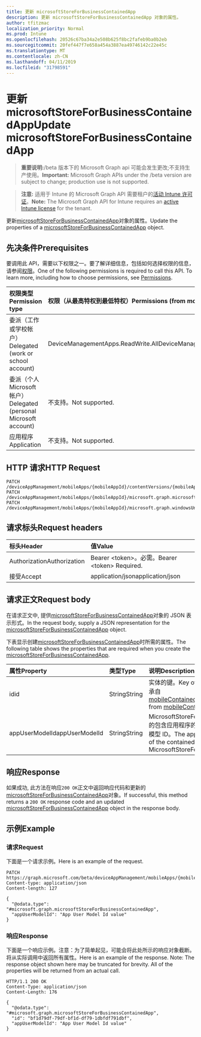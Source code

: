 ```yaml
---
title: 更新 microsoftStoreForBusinessContainedApp
description: 更新 microsoftStoreForBusinessContainedApp 对象的属性。
author: tfitzmac
localization_priority: Normal
ms.prod: Intune
ms.openlocfilehash: 20526c67ba34a2e508b625f8bc2fafeb9ba0b2eb
ms.sourcegitcommit: 20fef447f7e658a454a3887ea49746142c22e45c
ms.translationtype: MT
ms.contentlocale: zh-CN
ms.lasthandoff: 04/11/2019
ms.locfileid: "31798591"
---
```

# <a name="update-microsoftstoreforbusinesscontainedapp"></a><span data-ttu-id="a77fb-103">更新 microsoftStoreForBusinessContainedApp</span><span class="sxs-lookup"><span data-stu-id="a77fb-103">Update microsoftStoreForBusinessContainedApp</span></span>

> <span data-ttu-id="a77fb-104">**重要说明:**/beta 版本下的 Microsoft Graph api 可能会发生更改;不支持生产使用。</span><span class="sxs-lookup"><span data-stu-id="a77fb-104">**Important:** Microsoft Graph APIs under the /beta version are subject to change; production use is not supported.</span></span>

> <span data-ttu-id="a77fb-105">**注意:** 适用于 Intune 的 Microsoft Graph API 需要租户的[活动 Intune 许可证](https://go.microsoft.com/fwlink/?linkid=839381)。</span><span class="sxs-lookup"><span data-stu-id="a77fb-105">**Note:** The Microsoft Graph API for Intune requires an [active Intune license](https://go.microsoft.com/fwlink/?linkid=839381) for the tenant.</span></span>

<span data-ttu-id="a77fb-106">更新[microsoftStoreForBusinessContainedApp](../resources/intune-apps-microsoftstoreforbusinesscontainedapp.md)对象的属性。</span><span class="sxs-lookup"><span data-stu-id="a77fb-106">Update the properties of a [microsoftStoreForBusinessContainedApp](../resources/intune-apps-microsoftstoreforbusinesscontainedapp.md) object.</span></span>

## <a name="prerequisites"></a><span data-ttu-id="a77fb-107">先决条件</span><span class="sxs-lookup"><span data-stu-id="a77fb-107">Prerequisites</span></span>
<span data-ttu-id="a77fb-p101">要调用此 API，需要以下权限之一。要了解详细信息，包括如何选择权限的信息，请参阅[权限](/graph/permissions-reference)。</span><span class="sxs-lookup"><span data-stu-id="a77fb-p101">One of the following permissions is required to call this API. To learn more, including how to choose permissions, see [Permissions](/graph/permissions-reference).</span></span>

|<span data-ttu-id="a77fb-110">权限类型</span><span class="sxs-lookup"><span data-stu-id="a77fb-110">Permission type</span></span>|<span data-ttu-id="a77fb-111">权限（从最高特权到最低特权）</span><span class="sxs-lookup"><span data-stu-id="a77fb-111">Permissions (from most to least privileged)</span></span>|
|:---|:---|
|<span data-ttu-id="a77fb-112">委派（工作或学校帐户）</span><span class="sxs-lookup"><span data-stu-id="a77fb-112">Delegated (work or school account)</span></span>|<span data-ttu-id="a77fb-113">DeviceManagementApps.ReadWrite.All</span><span class="sxs-lookup"><span data-stu-id="a77fb-113">DeviceManagementApps.ReadWrite.All</span></span>|
|<span data-ttu-id="a77fb-114">委派（个人 Microsoft 帐户）</span><span class="sxs-lookup"><span data-stu-id="a77fb-114">Delegated (personal Microsoft account)</span></span>|<span data-ttu-id="a77fb-115">不支持。</span><span class="sxs-lookup"><span data-stu-id="a77fb-115">Not supported.</span></span>|
|<span data-ttu-id="a77fb-116">应用程序</span><span class="sxs-lookup"><span data-stu-id="a77fb-116">Application</span></span>|<span data-ttu-id="a77fb-117">不支持。</span><span class="sxs-lookup"><span data-stu-id="a77fb-117">Not supported.</span></span>|

## <a name="http-request"></a><span data-ttu-id="a77fb-118">HTTP 请求</span><span class="sxs-lookup"><span data-stu-id="a77fb-118">HTTP Request</span></span>
<!-- {
  "blockType": "ignored"
}
-->
``` http
PATCH /deviceAppManagement/mobileApps/{mobileAppId}/contentVersions/{mobileAppContentId}/containedApps/{mobileContainedAppId}
PATCH /deviceAppManagement/mobileApps/{mobileAppId}/microsoft.graph.microsoftStoreForBusinessApp/containedApps/{mobileContainedAppId}
PATCH /deviceAppManagement/mobileApps/{mobileAppId}/microsoft.graph.windowsUniversalAppX/committedContainedApps/{mobileContainedAppId}
```

## <a name="request-headers"></a><span data-ttu-id="a77fb-119">请求标头</span><span class="sxs-lookup"><span data-stu-id="a77fb-119">Request headers</span></span>
|<span data-ttu-id="a77fb-120">标头</span><span class="sxs-lookup"><span data-stu-id="a77fb-120">Header</span></span>|<span data-ttu-id="a77fb-121">值</span><span class="sxs-lookup"><span data-stu-id="a77fb-121">Value</span></span>|
|:---|:---|
|<span data-ttu-id="a77fb-122">Authorization</span><span class="sxs-lookup"><span data-stu-id="a77fb-122">Authorization</span></span>|<span data-ttu-id="a77fb-123">Bearer &lt;token&gt;。必需。</span><span class="sxs-lookup"><span data-stu-id="a77fb-123">Bearer &lt;token&gt; Required.</span></span>|
|<span data-ttu-id="a77fb-124">接受</span><span class="sxs-lookup"><span data-stu-id="a77fb-124">Accept</span></span>|<span data-ttu-id="a77fb-125">application/json</span><span class="sxs-lookup"><span data-stu-id="a77fb-125">application/json</span></span>|

## <a name="request-body"></a><span data-ttu-id="a77fb-126">请求正文</span><span class="sxs-lookup"><span data-stu-id="a77fb-126">Request body</span></span>
<span data-ttu-id="a77fb-127">在请求正文中, 提供[microsoftStoreForBusinessContainedApp](../resources/intune-apps-microsoftstoreforbusinesscontainedapp.md)对象的 JSON 表示形式。</span><span class="sxs-lookup"><span data-stu-id="a77fb-127">In the request body, supply a JSON representation for the [microsoftStoreForBusinessContainedApp](../resources/intune-apps-microsoftstoreforbusinesscontainedapp.md) object.</span></span>

<span data-ttu-id="a77fb-128">下表显示创建[microsoftStoreForBusinessContainedApp](../resources/intune-apps-microsoftstoreforbusinesscontainedapp.md)时所需的属性。</span><span class="sxs-lookup"><span data-stu-id="a77fb-128">The following table shows the properties that are required when you create the [microsoftStoreForBusinessContainedApp](../resources/intune-apps-microsoftstoreforbusinesscontainedapp.md).</span></span>

|<span data-ttu-id="a77fb-129">属性</span><span class="sxs-lookup"><span data-stu-id="a77fb-129">Property</span></span>|<span data-ttu-id="a77fb-130">类型</span><span class="sxs-lookup"><span data-stu-id="a77fb-130">Type</span></span>|<span data-ttu-id="a77fb-131">说明</span><span class="sxs-lookup"><span data-stu-id="a77fb-131">Description</span></span>|
|:---|:---|:---|
|<span data-ttu-id="a77fb-132">id</span><span class="sxs-lookup"><span data-stu-id="a77fb-132">id</span></span>|<span data-ttu-id="a77fb-133">String</span><span class="sxs-lookup"><span data-stu-id="a77fb-133">String</span></span>|<span data-ttu-id="a77fb-134">实体的键。</span><span class="sxs-lookup"><span data-stu-id="a77fb-134">Key of the entity.</span></span> <span data-ttu-id="a77fb-135">继承自[mobileContainedApp](../resources/intune-apps-mobilecontainedapp.md)</span><span class="sxs-lookup"><span data-stu-id="a77fb-135">Inherited from [mobileContainedApp](../resources/intune-apps-mobilecontainedapp.md)</span></span>|
|<span data-ttu-id="a77fb-136">appUserModelId</span><span class="sxs-lookup"><span data-stu-id="a77fb-136">appUserModelId</span></span>|<span data-ttu-id="a77fb-137">String</span><span class="sxs-lookup"><span data-stu-id="a77fb-137">String</span></span>|<span data-ttu-id="a77fb-138">MicrosoftStoreForBusinessApp 的包含应用程序的应用程序用户模型 ID。</span><span class="sxs-lookup"><span data-stu-id="a77fb-138">The app user model ID of the contained app of a MicrosoftStoreForBusinessApp.</span></span>|



## <a name="response"></a><span data-ttu-id="a77fb-139">响应</span><span class="sxs-lookup"><span data-stu-id="a77fb-139">Response</span></span>
<span data-ttu-id="a77fb-140">如果成功, 此方法在响应`200 OK`正文中返回响应代码和更新的[microsoftStoreForBusinessContainedApp](../resources/intune-apps-microsoftstoreforbusinesscontainedapp.md)对象。</span><span class="sxs-lookup"><span data-stu-id="a77fb-140">If successful, this method returns a `200 OK` response code and an updated [microsoftStoreForBusinessContainedApp](../resources/intune-apps-microsoftstoreforbusinesscontainedapp.md) object in the response body.</span></span>

## <a name="example"></a><span data-ttu-id="a77fb-141">示例</span><span class="sxs-lookup"><span data-stu-id="a77fb-141">Example</span></span>

### <a name="request"></a><span data-ttu-id="a77fb-142">请求</span><span class="sxs-lookup"><span data-stu-id="a77fb-142">Request</span></span>
<span data-ttu-id="a77fb-143">下面是一个请求示例。</span><span class="sxs-lookup"><span data-stu-id="a77fb-143">Here is an example of the request.</span></span>
``` http
PATCH https://graph.microsoft.com/beta/deviceAppManagement/mobileApps/{mobileAppId}/contentVersions/{mobileAppContentId}/containedApps/{mobileContainedAppId}
Content-type: application/json
Content-length: 127

{
  "@odata.type": "#microsoft.graph.microsoftStoreForBusinessContainedApp",
  "appUserModelId": "App User Model Id value"
}
```

### <a name="response"></a><span data-ttu-id="a77fb-144">响应</span><span class="sxs-lookup"><span data-stu-id="a77fb-144">Response</span></span>
<span data-ttu-id="a77fb-p103">下面是一个响应示例。注意：为了简单起见，可能会将此处所示的响应对象截断。将从实际调用中返回所有属性。</span><span class="sxs-lookup"><span data-stu-id="a77fb-p103">Here is an example of the response. Note: The response object shown here may be truncated for brevity. All of the properties will be returned from an actual call.</span></span>
``` http
HTTP/1.1 200 OK
Content-Type: application/json
Content-Length: 176

{
  "@odata.type": "#microsoft.graph.microsoftStoreForBusinessContainedApp",
  "id": "bf1d79df-79df-bf1d-df79-1dbfdf791dbf",
  "appUserModelId": "App User Model Id value"
}
```





